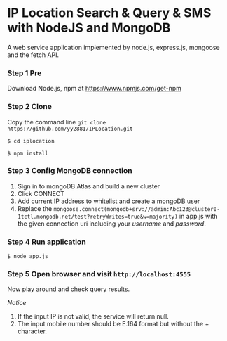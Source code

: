 # IP Location Search & Query & SMS with NodeJS and MongoDB
A web service application implemented by node.js, express.js, mongoose and the fetch API.

### Step 1 Pre
Download Node.js, npm at https://www.npmjs.com/get-npm

### Step 2 Clone
Copy the command line
`git clone https://github.com/yy2881/IPLocation.git`

`$ cd iplocation`

`$ npm install`

### Step 3 Config MongoDB connection

1. Sign in to mongoDB Atlas and build a new cluster
2. Click CONNECT
3. Add current IP address to whitelist and create a mongoDB user
4. Replace the `mongoose.connect(mongodb+srv://admin:Abc123@cluster0-1tctl.mongodb.net/test?retryWrites=true&w=majority)` in app.js with the given connection uri including your *username* and *password*.

### Step 4 Run application

`$ node app.js`

### Step 5 Open browser and visit `http://localhost:4555`
Now play around and check query results.

*Notice*
1. If the input IP is not valid, the service will return null.
2. The input mobile number should be E.164 format but without the + character.
